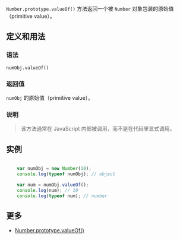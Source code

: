 `Number.prototype.valueOf()` 方法返回一个被 `Number` 对象包装的原始值（primitive value）。

## 定义和用法

### 语法

`numObj.valueOf()`

### 返回值

`numObj` 的原始值（primitive value）。

### 说明

> 该方法通常在 JavaScript 内部被调用，而不是在代码里显式调用。

## 实例

```javascript

    var numObj = new Number(10);
    console.log(typeof numObj); // object

    var num = numObj.valueOf();
    console.log(num); // 10
    console.log(typeof num); // number

```

## 更多

*   [Number.prototype.valueOf()](https://developer.mozilla.org/zh-CN/docs/Web/JavaScript/Reference/Global_Objects/Number/valueOf)